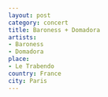 ```yaml
---
layout: post
category: concert
title: Baroness + Domadora
artists: 
- Baroness
- Domadora
place: 
- Le Trabendo
country: France
city: Paris
---
```


